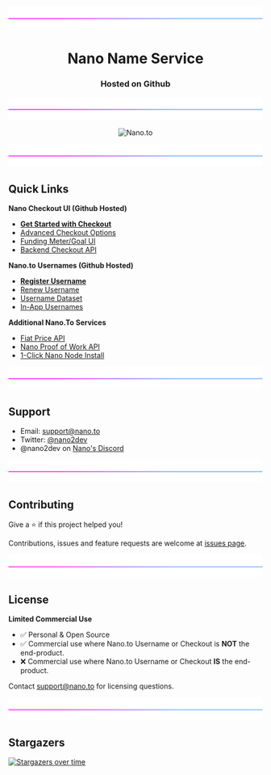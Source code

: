 ![line](https://github.com/fwd/n2/raw/master/.github/line.png)

<h1 align="center">Nano Name Service</h1>
<h3 align="center">Hosted on Github</h3>

![line](https://github.com/fwd/n2/raw/master/.github/line.png)

<p align="center">
  <img src="https://github.com/fwd/nano/raw/master/dist/images/funding.png" alt="Nano.to" />
</p>

![line](https://github.com/fwd/n2/raw/master/.github/line.png)

## Quick Links

**Nano Checkout UI (Github Hosted)**
- [**Get Started with Checkout**](https://github.com/fwd/nano-to/blob/master/docs/checkout.md#nanoto-checkout)
- [Advanced Checkout Options](https://github.com/fwd/nano-to/blob/master/docs/checkout.md#customize-colors)
- [Funding Meter/Goal UI](https://github.com/fwd/nano-to/blob/master/docs/checkout.md#checkout-funding-ui)
- [Backend Checkout API](https://github.com/fwd/nano-to/blob/master/docs/checkout.md#checkout-via-post)

**Nano.to Usernames (Github Hosted)**
  - [**Register Username**](https://github.com/fwd/nano-to/blob/master/docs/username.md#nanoto-usernames)
  - [Renew Username](https://github.com/fwd/nano-to/blob/master/docs/username.md#renewal)
  - [Username Dataset](https://github.com/fwd/nano-to/blob/master/docs/username.md#dataset)
  - [In-App Usernames](https://github.com/fwd/nano-to/blob/master/docs/username-integration.md#in-app-username-api)

**Additional Nano.To Services**

- [Fiat Price API](https://github.com/fwd/nano-to/blob/master/docs/price.md#price-api)
- [Nano Proof of Work API](https://github.com/fwd/nano-to/blob/master/docs/pow.md)
- [1-Click Nano Node Install](https://github.com/fwd/nano-docker)

![line](https://github.com/fwd/n2/raw/master/.github/line.png)

## Support

- Email: support@nano.to
- Twitter: [@nano2dev](https://twitter.com/nano2dev)
- @nano2dev on [Nano's Discord](https://discord.com/invite/RNAE2R9) 

![line](https://github.com/fwd/n2/raw/master/.github/line.png)

## Contributing

Give a ⭐️ if this project helped you!

Contributions, issues and feature requests are welcome at [issues page](https://github.com/fwd/nano-to/issues).

![line](https://github.com/fwd/n2/raw/master/.github/line.png)


## License

**Limited Commercial Use**

- ✅ Personal & Open Source
- ✅ Commercial use where Nano.to Username or Checkout is **NOT** the end-product.
- ❌ Commercial use where Nano.to Username or Checkout **IS** the end-product.

Contact [support@nano.to](mailto:support@nano.to) for licensing questions.

![line](https://github.com/fwd/n2/raw/master/.github/line.png)


## Stargazers

[![Stargazers over time](https://starchart.cc/fwd/nano-to.svg)](https://github.com/fwd/nano-to)
